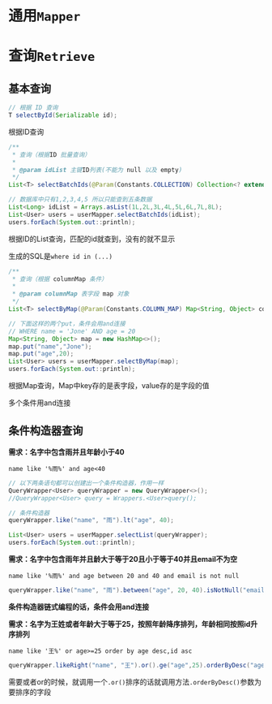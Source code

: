 # 通用`Mapper`

# 查询`Retrieve`

## 基本查询

```java
// 根据 ID 查询
T selectById(Serializable id);
```

根据ID查询



```java
/**
 * 查询（根据ID 批量查询）
 *
 * @param idList 主键ID列表(不能为 null 以及 empty)
 */
List<T> selectBatchIds(@Param(Constants.COLLECTION) Collection<? extends Serializable> idList);

// 数据库中只有1,2,3,4,5 所以只能查到五条数据
List<Long> idList = Arrays.asList(1L,2L,3L,4L,5L,6L,7L,8L);
List<User> users = userMapper.selectBatchIds(idList);
users.forEach(System.out::println);
```

根据ID的List查询，匹配的id就查到，没有的就不显示

生成的SQL是`where id in (...)`



```java
/**
 * 查询（根据 columnMap 条件）
 *
 * @param columnMap 表字段 map 对象
 */
List<T> selectByMap(@Param(Constants.COLUMN_MAP) Map<String, Object> columnMap);

// 下面这样的两个put，条件会用and连接
// WHERE name = 'Jone' AND age = 20 
Map<String, Object> map = new HashMap<>();
map.put("name","Jone");
map.put("age",20);
List<User> users = userMapper.selectByMap(map);
users.forEach(System.out::println);
```

根据Map查询，Map中key存的是表字段，value存的是字段的值

多个条件用and连接



## 条件构造器查询

**需求：名字中包含雨并且年龄小于40**

`name like '%雨%' and age<40`

```java
// 以下两条语句都可以创建出一个条件构造器，作用一样
QueryWrapper<User> queryWrapper = new QueryWrapper<>();
//QueryWrapper<User> query = Wrappers.<User>query();

// 条件构造器
queryWrapper.like("name", "雨").lt("age", 40);

List<User> users = userMapper.selectList(queryWrapper);
users.forEach(System.out::println);
```



**需求：名字中包含雨年并且龄大于等于20且小于等于40并且email不为空**

`name like '%雨%' and age between 20 and 40 and email is not null`

```java
queryWrapper.like("name", "雨").between("age", 20, 40).isNotNull("email");
```

**条件构造器链式编程的话，条件会用and连接**



**需求：名字为王姓或者年龄大于等于25，按照年龄降序排列，年龄相同按照id升序排列**

`name like '王%' or age>=25 order by age desc,id asc`

```java
queryWrapper.likeRight("name", "王").or().ge("age",25).orderByDesc("age").orderByAsc("id");
```

需要或者or的时候，就调用一个`.or()`排序的话就调用方法`.orderByDesc()`参数为要排序的字段

